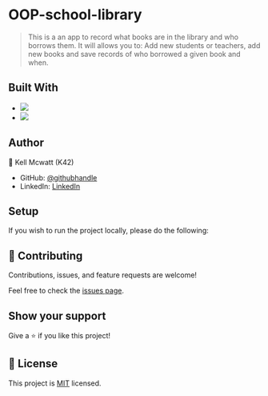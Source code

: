 # OOP-school-library

> This is a an app to record what books are in the library and who borrows them. It will allows you to: Add new students or teachers, add new books and save records of who borrowed a given book and when.

## Built With

- ![](https://img.shields.io/badge/Github-blueviolet)
- ![](https://img.shields.io/badge/Ruby-red)

## Author

👤 Kell Mcwatt (K42)

- GitHub: [@githubhandle](https://github.com/CrystallineButterfly)
- LinkedIn: [LinkedIn](https://www.linkedin.com/in/kell_mcwatt/)

## Setup

If you wish to run the project locally, please do the following:


## 🤝 Contributing

Contributions, issues, and feature requests are welcome!

Feel free to check the [issues page](https://github.com/Terbeche/oop-school-library/issues).

## Show your support

Give a ⭐️ if you like this project!

## 📝 License

This project is [MIT](./MIT.md) licensed.
